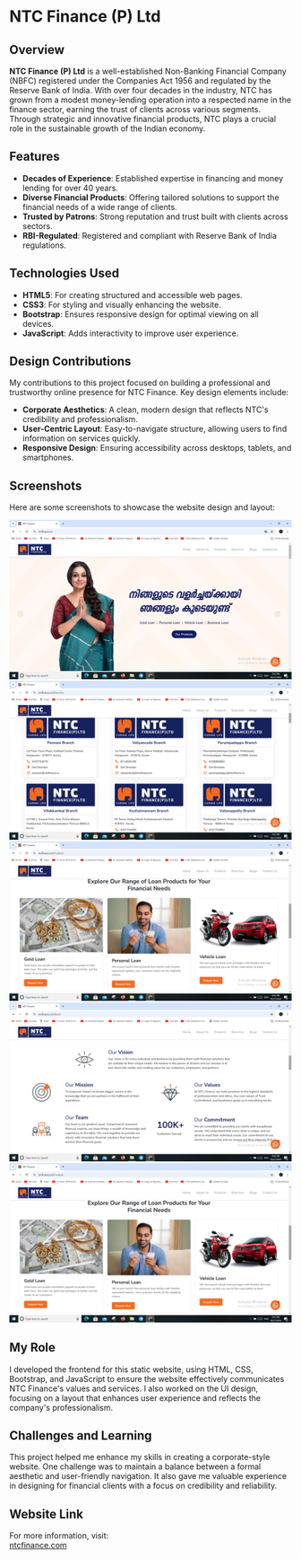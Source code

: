 # NTC Finance (P) Ltd

## Overview
**NTC Finance (P) Ltd** is a well-established Non-Banking Financial Company (NBFC) registered under the Companies Act 1956 and regulated by the Reserve Bank of India. With over four decades in the industry, NTC has grown from a modest money-lending operation into a respected name in the finance sector, earning the trust of clients across various segments. Through strategic and innovative financial products, NTC plays a crucial role in the sustainable growth of the Indian economy.

## Features
- **Decades of Experience**: Established expertise in financing and money lending for over 40 years.
- **Diverse Financial Products**: Offering tailored solutions to support the financial needs of a wide range of clients.
- **Trusted by Patrons**: Strong reputation and trust built with clients across sectors.
- **RBI-Regulated**: Registered and compliant with Reserve Bank of India regulations.

## Technologies Used
- **HTML5**: For creating structured and accessible web pages.
- **CSS3**: For styling and visually enhancing the website.
- **Bootstrap**: Ensures responsive design for optimal viewing on all devices.
- **JavaScript**: Adds interactivity to improve user experience.

## Design Contributions
My contributions to this project focused on building a professional and trustworthy online presence for NTC Finance. Key design elements include:
- **Corporate Aesthetics**: A clean, modern design that reflects NTC's credibility and professionalism.
- **User-Centric Layout**: Easy-to-navigate structure, allowing users to find information on services quickly.
- **Responsive Design**: Ensuring accessibility across desktops, tablets, and smartphones.

## Screenshots
Here are some screenshots to showcase the website design and layout:

![Homepage](https://github.com/sidharthrajcj/NTCfinance/blob/main/Home.png)  
![Branches Page](https://github.com/sidharthrajcj/NTCfinance/blob/main/Branches.png)
![Products Page](https://github.com/sidharthrajcj/NTCfinance/blob/main/Products.png)
![Vision Page](https://github.com/sidharthrajcj/NTCfinance/blob/main/Vision.png)
![Products Page](https://github.com/sidharthrajcj/NTCfinance/blob/main/Products.png)

## My Role
I developed the frontend for this static website, using HTML, CSS, Bootstrap, and JavaScript to ensure the website effectively communicates NTC Finance's values and services. I also worked on the UI design, focusing on a layout that enhances user experience and reflects the company's professionalism.

## Challenges and Learning
This project helped me enhance my skills in creating a corporate-style website. One challenge was to maintain a balance between a formal aesthetic and user-friendly navigation. It also gave me valuable experience in designing for financial clients with a focus on credibility and reliability.

## Website Link
For more information, visit:  
[ntcfinance.com](https://ntcfinance.in/)
